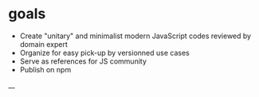 # goals
* Create "unitary" and minimalist modern JavaScript codes reviewed by domain expert
* Organize for easy pick-up by versionned use cases
* Serve as references for JS community
* Publish on npm

__